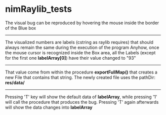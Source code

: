 # nimRaylib_tests

The visual bug can be reproduced by hovering the mouse inside the border of the Blue box

----
The visualized numbers are labels (cstring as raylib requires) that should always remain the same during the execution of the program
Anyhow, once the mouse cursor is recognized inside the Box area, all the Labels (except for the first one **labelArray[0]**) have their value changed to "93"

----
That value come from within the procedure **exportFullMap()** that creates a new File that contains that string. The newly created file uses the pathDir: **res/data/**

----
Pressing 'T' key will show the default data of **labelArray**, while pressing '1' will call the procedure that produces the bug.
Pressing 'T' again afterwards will show the data changes into **labelArray**
